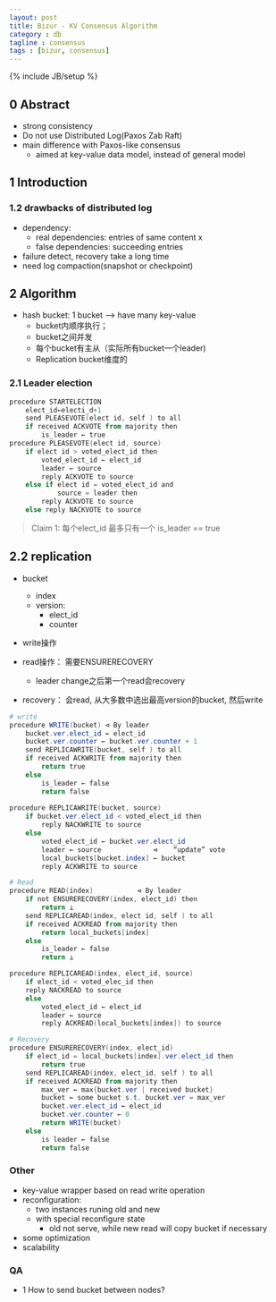 ```yaml
---
layout: post
title: Bizur - KV Consensus Algorithm
category : db
tagline : consensus
tags : [bizur, consensus]
---
```

{% include JB/setup %}

## 0 Abstract

* strong consistency
* Do not use Distributed Log(Paxos Zab Raft)
* main difference with Paxos-like consensus
    - aimed at key-value data model, instead of general model

## 1 Introduction

### 1.2 drawbacks of distributed log

* dependency:
    - real dependencies:  entries of same content x
    - false dependencies:  succeeding entries
* failure detect, recovery take a long time
* need log compaction(snapshot or checkpoint)

## 2 Algorithm

* hash bucket:  1 bucket --> have many key-value
    - bucket内顺序执行；
    - bucket之间并发
    - 每个bucket有主从（实际所有bucket一个leader)
    - Replication bucket维度的

### 2.1 Leader election

```powershell
procedure STARTELECTION
    elect_id←electi_d+1
    send PLEASEVOTE(elect id, self ) to all
    if received ACKVOTE from majority then
        is_leader ← true
procedure PLEASEVOTE(elect id, source)
    if elect id > voted_elect_id then
        voted_elect_id ← elect_id 
        leader ← source
        reply ACKVOTE to source
    else if elect id = voted_elect_id and
            source = leader then
        reply ACKVOTE to source
    else reply NACKVOTE to source
```

>Claim 1: 每个elect_id 最多只有一个 is_leader == true

## 2.2 replication

* bucket
    - index
    - version:
        * elect_id
        * counter

* write操作 
* read操作： 需要ENSURERECOVERY
    - leader change之后第一个read会recovery
* recovery： 会read, 从大多数中选出最高version的bucket, 然后write


```powershell
# write
procedure WRITE(bucket) ⊲ By leader 
    bucket.ver.elect_id ← elect_id
    bucket.ver.counter ← bucket.ver.counter + 1
    send REPLICAWRITE(bucket, self ) to all
    if received ACKWRITE from majority then
        return true
    else
        is_leader ← false
        return false
        
procedure REPLICAWRITE(bucket, source)
    if bucket.ver.elect_id < voted_elect_id then
        reply NACKWRITE to source
    else
        voted_elect_id ← bucket.ver.elect_id
        leader ← source             ⊲    “update” vote             
        local_buckets[bucket.index] ← bucket
        reply ACKWRITE to source
```

```powershell
# Read
procedure READ(index)           ⊲ By leader 
    if not ENSURERECOVERY(index, elect_id) then
        return ⊥
    send REPLICAREAD(index, elect id, self ) to all 
    if received ACKREAD from majority then
        return local_buckets[index] 
    else
        is_leader ← false
        return ⊥

procedure REPLICAREAD(index, elect_id, source)
    if elect_id < voted_elec_id then 
    reply NACKREAD to source
    else
        voted_elect_id ← elect_id
        leader ← source
        reply ACKREAD(local_buckets[index]) to source
```

```powershell
# Recovery
procedure ENSURERECOVERY(index, elect_id)
    if elect_id = local_buckets[index].ver.elect_id then
        return true
    send REPLICAREAD(index, elect_id, self ) to all
    if received ACKREAD from majority then
        max_ver ← max{bucket.ver | received bucket}
        bucket ← some bucket s.t. bucket.ver = max_ver
        bucket.ver.elect_id ← elect_id
        bucket.ver.counter ← 0
        return WRITE(bucket)
    else
        is leader ← false
        return false
```

### Other

* key-value wrapper based on read write operation
* reconfiguration: 
    - two instances runing old and new
    - with special reconfigure state
        * old not serve, while new read will copy bucket if necessary
* some optimization
* scalability

### QA

* 1 How to send bucket between nodes?
> 

